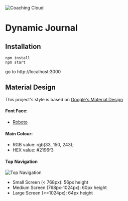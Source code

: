 ![Coaching Cloud](https://raw.githubusercontent.com/CoachingCloud/dynamic-journal/master/public/favicon.png?token=AIAdrFNmhkiVQctENDpYkD8oIVDC1qQxks5aM2q-wA%3D%3D)

# Dynamic Journal


## Installation

```
npm install
npm start
```

go to http://localhost:3000


## Material Design
This project's style is based on [Google's Material Design](https://material.io/guidelines/)

#### Font Face: 
- [Roboto](https://fonts.google.com/specimen/Roboto)

#### Main Colour:
- RGB value: rgb(33, 150, 243);
- HEX value: #2196f3

#### Top Navigation

![Top Navigation](https://i.gyazo.com/80a16187247235816fde89ba0768fa32.gif)

- Small Screen (< 768px): 56px height
- Medium Screen (768px-1024px): 60px height
- Large Screen (>=1024px): 64px height
